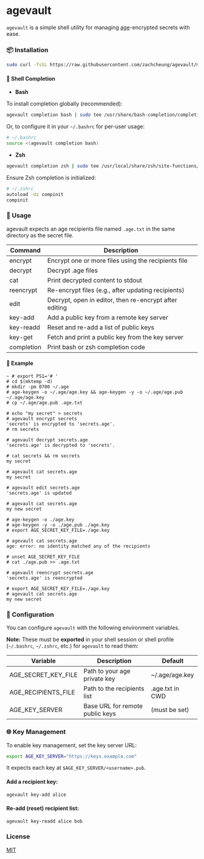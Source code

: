 # agevault

`agevault` is a simple shell utility for managing [age](https://github.com/FiloSottile/age)-encrypted secrets with ease.

### 📦 Installation

```sh
sudo curl -fsSL https://raw.githubusercontent.com/zachcheung/agevault/main/agevault.sh -o /usr/local/bin/agevault && sudo chmod +x /usr/local/bin/agevault
```

#### 🧠 Shell Completion

- **Bash**

To install completion globally (recommended):

```sh
agevault completion bash | sudo tee /usr/share/bash-completion/completions/agevault > /dev/null
```

Or, to configure it in your `~/.bashrc` for per-user usage:

```sh
# ~/.bashrc
source <(agevault completion bash)
```

- **Zsh**

```sh
agevault completion zsh | sudo tee /usr/local/share/zsh/site-functions/_agevault > /dev/null
```

Ensure Zsh completion is initialized:

```sh
# ~/.zshrc
autoload -Uz compinit
compinit
```

### 🚀 Usage

agevault expects an age recipients file named `.age.txt` in the same directory as the secret file.

| Command    | Description                                            |
|------------|--------------------------------------------------------|
| encrypt    | Encrypt one or more files using the recipients file    |
| decrypt    | Decrypt .age files                                     |
| cat        | Print decrypted content to stdout                      |
| reencrypt  | Re-encrypt files (e.g., after updating recipients)     |
| edit       | Decrypt, open in editor, then re-encrypt after editing |
| key-add    | Add a public key from a remote key server              |
| key-readd  | Reset and re-add a list of public keys                 |
| key-get    | Fetch and print a public key from the key server       |
| completion | Print bash or zsh completion code                      |

#### 📂 Example

```console
~ # export PS1='# '
# cd $(mktemp -d)
# mkdir -pm 0700 ~/.age
# age-keygen -o ~/.age/age.key && age-keygen -y -o ~/.age/age.pub ~/.age/age.key
# cp ~/.age/age.pub .age.txt

# echo "my secret" > secrets
# agevault encrypt secrets
'secrets' is encrypted to 'secrets.age'.
# rm secrets

# agevault decrypt secrets.age
'secrets.age' is decrypted to 'secrets'.

# cat secrets && rm secrets
my secret

# agevault cat secrets.age
my secret

# agevault edit secrets.age
'secrets.age' is updated

# agevault cat secrets.age
my new secret

# age-keygen -o ./age.key
# age-keygen -y -o ./age.pub ./age.key
# export AGE_SECRET_KEY_FILE=./age.key

# agevault cat secrets.age
age: error: no identity matched any of the recipients

# unset AGE_SECRET_KEY_FILE
# cat ./age.pub >> .age.txt

# agevault reencrypt secrets.age
'secrets.age' is reencrypted

# export AGE_SECRET_KEY_FILE=./age.key
# agevault cat secrets.age
my new secret
```

### 🔐 Configuration

You can configure `agevault` with the following environment variables.

**Note:** These must be **exported** in your shell session or shell profile (`~/.bashrc`, `~/.zshrc`, etc.) for `agevault` to read them:

| Variable            | Description                     | Default         |
|---------------------|---------------------------------|-----------------|
| AGE_SECRET_KEY_FILE | Path to your age private key    | ~/.age/age.key  |
| AGE_RECIPIENTS_FILE | Path to the recipients list     | .age.txt in CWD |
| AGE_KEY_SERVER      | Base URL for remote public keys | (must be set)   |

### 🌐 Key Management

To enable key management, set the key server URL:

```sh
export AGE_KEY_SERVER="https://keys.example.com"
```

It expects each key at `$AGE_KEY_SERVER/<username>.pub`.

#### Add a recipient key:

```sh
agevault key-add alice
```

#### Re-add (reset) recipient list:

```sh
agevault key-readd alice bob
```

### License

[MIT](LICENSE)
